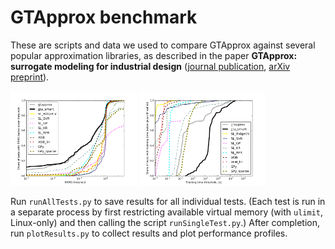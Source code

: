 # GTApprox benchmark

These are scripts and data we used to compare GTApprox against several popular approximation libraries, as described in the paper **GTApprox: surrogate modeling for industrial design** ([journal publication](http://www.sciencedirect.com/science/article/pii/S0965997816303696), [arXiv preprint](https://arxiv.org/abs/1609.01088)). 

<img src="figures/rrms.png" alt="RRMS error profile" width="40%"/> <img src="figures/trainTime.png" alt="Training time profile" width="40%"/>

Run `runAllTests.py` to save results for all individual tests. (Each test is run in a separate process by first restricting available virtual memory (with `ulimit`, Linux-only) and then calling the script `runSingleTest.py`.) After completion, run `plotResults.py` to collect results and plot performance profiles.
